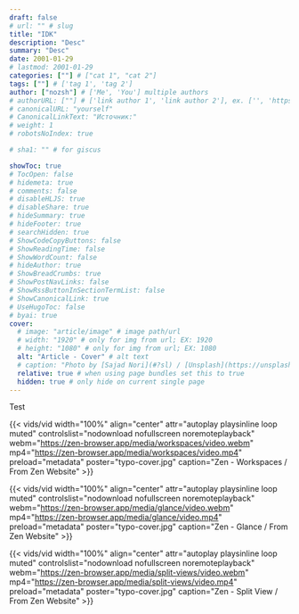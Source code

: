 ```yaml
---
draft: false
# url: "" # slug
title: "IDK"
description: "Desc"
summary: "Desc"
date: 2001-01-29
# lastmod: 2001-01-29
categories: [""] # ["cat 1", "cat 2"]
tags: [""] # ['tag 1', 'tag 2']
author: ["nozsh"] # ['Me', 'You'] multiple authors
# authorURL: [""] # ['link author 1', 'link author 2'], ex. ['', 'https://example.com']
# canonicalURL: "yourself"
# CanonicalLinkText: "Источник:"
# weight: 1
# robotsNoIndex: true

# sha1: "" # for giscus

showToc: true
# TocOpen: false
# hidemeta: true
# comments: false
# disableHLJS: true
# disableShare: true
# hideSummary: true
# hideFooter: true
# searchHidden: true
# ShowCodeCopyButtons: false
# ShowReadingTime: false
# ShowWordCount: false
# hideAuthor: true
# ShowBreadCrumbs: true
# ShowPostNavLinks: false
# ShowRssButtonInSectionTermList: false
# ShowCanonicalLink: true
# UseHugoToc: false
# byai: true
cover:
  # image: "article/image" # image path/url
  # width: "1920" # only for img from url; EX: 1920
  # height: "1080" # only for img from url; EX: 1080
  alt: "Article - Cover" # alt text
  # caption: "Photo by [Sajad Nori](#?sl) / [Unsplash](https://unsplash.com/?sl)" # display caption under cover
  relative: true # when using page bundles set this to true
  hidden: true # only hide on current single page
---
```


Test

{{< vids/vid
width="100%"
align="center"
attr="autoplay playsinline loop muted"
controlslist="nodownload nofullscreen noremoteplayback"
webm="https://zen-browser.app/media/workspaces/video.webm"
mp4="https://zen-browser.app/media/workspaces/video.mp4"
preload="metadata"
poster="typo-cover.jpg"
caption="Zen - Workspaces / From Zen Website" >}}

{{< vids/vid
width="100%"
align="center"
attr="autoplay playsinline loop muted"
controlslist="nodownload nofullscreen noremoteplayback"
webm="https://zen-browser.app/media/glance/video.webm"
mp4="https://zen-browser.app/media/glance/video.mp4"
preload="metadata"
poster="typo-cover.jpg"
caption="Zen - Glance / From Zen Website" >}}

{{< vids/vid
width="100%"
align="center"
attr="autoplay playsinline loop muted"
controlslist="nodownload nofullscreen noremoteplayback"
webm="https://zen-browser.app/media/split-views/video.webm"
mp4="https://zen-browser.app/media/split-views/video.mp4"
preload="metadata"
poster="typo-cover.jpg"
caption="Zen - Split View / From Zen Website" >}}
